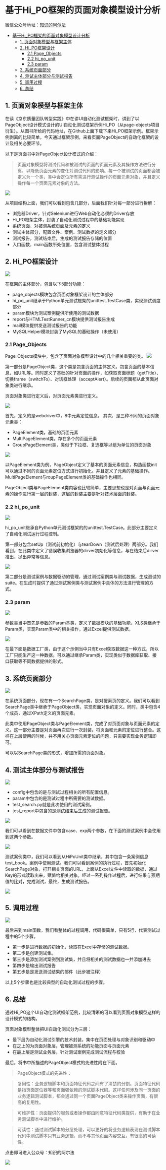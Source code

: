 # 基于Hi_PO框架的页面对象模型设计分析

微信公众号地址：[知识的阿尔法](https://mp.weixin.qq.com/s/FXX0J7iueLTu5YZQkQ9NJw)

   * [基于Hi_PO框架的页面对象模型设计分析](#基于hi_po框架的页面对象模型设计分析)
      * [1. 页面对象模型与框架主体](#1-页面对象模型与框架主体)
      * [2. Hi_PO框架设计](#2-hi_po框架设计)
         * [2.1 Page_Objects](#21-page_objects)
         * [2.2 hi_po_unit](#22-hi_po_unit)
         * [2.3 param](#23-param)
      * [3. 系统页面部分](#3-系统页面部分)
      * [4. 测试主体部分与测试报告](#4-测试主体部分与测试报告)
      * [5. 调用过程](#5-调用过程)
      * [6. 总结](#6-总结)

## 1. 页面对象模型与框架主体
在读《京东质量团队转型实践》中在讲UI自动化测试框架时，讲到了以PageObject设计模式设计的UI自动化测试框架示例Hi_PO（从page-objects项目衍生）。从图书所给的代码地址，在Github上面下载下来Hi_PO框架示例。框架示例剥离的比较简单，今天通过框架示例，来看页面PageObject的自动化框架的设计及相关必要环节。

以下是页面书中对PageObject设计模式的介绍：
> 页面对象模型将测试代码和被测试的页面的页面元素及其操作方法进行分离，以降低页面元素的变化对测试代码的影响。每一个被测试的页面都会被定义为一个类，类中会定位所有需进行测试操作的页面元素对象，并且定义操作每一个页面元素对象的方法。

![](https://github.com/DingTobest/Hi_PO/blob/master/pic/1.png?raw=true)

从项目结构上面，我们可以看到包含几部分，后面我们针对每一部分进行拆解：
- 浏览器Driver，针对Selenium进行Web自动化必须的Driver存放
- Hi_PO框架主体，封装了自动化测试过程中的基础功能实现
- 系统页面，对被测系统页面及元素的定义
- 测试主体部分，配置文件、案例、测试数据的定义部分
- 测试报告，测试结束后，生成的测试报告存储的位置
- 入口函数，main函数所处位置，包含测试整体过程

## 2. Hi_PO框架设计
![](https://github.com/DingTobest/Hi_PO/blob/master/pic/2.png?raw=true)

在框架的主体部分，包含以下5部分功能：
- page_objects模块包含页面对象框架设计的主体部分
- hi_po_unit继承于Python单元测试框架的unittest.TestCase类，实现测试调度部分
- param模块为测试案例提供所使用的测试数据
- report与HTMLTestRunner_cn模块提供测试报告生成
- mail模块提供发送测试报告的功能
- MySQLHelper模块封装了MySQL的基础操作（未使用）


### 2.1 Page_Objects

Page_Objects模块中，包含了页面对象模型设计中的几个相关重要的类。
![](https://github.com/DingTobest/Hi_PO/blob/master/pic/3.png?raw=true)

第一部分是PageObject类，这个类是包含页面的主体定义。包含页面的基本信息，如URL等。同时定义了基础的针对页面的操作，如获取页面标题（getTitle）、切换frame（switchTo）、对话框处理（acceptAlert）。后续的页面都从此页面对象类进行继承。

页面对象类进行定义后，对页面元素类进行定义。

![](https://github.com/DingTobest/Hi_PO/blob/master/pic/4.png?raw=true)

首先，定义的是webdriver中，8中元素定位信息。
其次，是三种不同的页面对象元素类：
- PageElement类，基础的页面元素
- MultiPageElement类，存在多个的页面元素
- GroupPageElement类，类似于下拉框、复选框等以组为单位的页面对象

![](https://github.com/DingTobest/Hi_PO/blob/master/pic/5.png?raw=true)

以PageElement类为例，PageObject定义了基本的页面元素信息，构造函数init可以通过不同的页面元素定位方式进行初始化。并且定义了元素的基础操作。MultiPageElement与roupPageElement类的基础操作也相同。

PageObject类与PageElement类内容也比较简单，主要思想也是对页面与页面元素的操作进行第一层的封装，这层的封装主要是针对技术层面的封装。

### 2.2 hi_po_unit

![](https://github.com/DingTobest/Hi_PO/blob/master/pic/6.png?raw=true)

hi_po_unit继承自Python单元测试框架的的unittest.TestCase。此部分主要定义了自动化测试运行过程控制。

第一部分包含setUp（测试前初始化）与tearDown（测试后处理）两部分。我们看到，在此类中定义了错误收集浏览器的dirver初始化等信息，与在结束后dirver推出，抛出异常等信息。

![](https://github.com/DingTobest/Hi_PO/blob/master/pic/7.png?raw=true)

第二部分是测试案例与数据驱动的管理，通过测试案例类与测试数据，生成测试的suite。在生成时提供了通过测试案例类与测试案例中具体的方法进行管理的方式。

### 2.3 param

![](https://github.com/DingTobest/Hi_PO/blob/master/pic/8.png?raw=true)

参数类当中首先是参数的Param基类，定义了数据模块的基础功能，XLS类继承于Param类，实现Param类中的相关操作，通过Excel提供测试数据。

![](https://github.com/DingTobest/Hi_PO/blob/master/pic/9.png?raw=true)

在最下面是数据工厂类，由于这个示例当中只有Excel获取数据这一种方式，所以工厂只能生产这一种数据。可以通过继承Param类，实现类似于数据库获取、接口获取等不同数据提供的形式。

## 3. 系统页面部分

![](https://github.com/DingTobest/Hi_PO/blob/master/pic/10.png?raw=true)

在系统页面部分，现在有一个SearchPage类，是对搜索页的定义。我们可以看到SearchPage类中继承于PageObject类，实现页面对象的定义。同时，类中包含4个成员，通过XPath定义的页面元素。

此类中使用PageObject类与PageElement类，完成了对页面对象与页面元素的定义。这一部分主要是对页面再次进行一次封装，将页面和元素的定位进行整合。这样在上层使用的时候，并不用关心页面元素定位的问题，只需要实现业务逻辑即可。

可以以SearchPage类的形式，增加所需的页面对象。

## 4. 测试主体部分与测试报告

![](https://github.com/DingTobest/Hi_PO/blob/master/pic/11.png?raw=true)

- config中包含的是与测试过程相关的所有配置信息。
- param中包含的是测试过程中所需要的测试数据。
- test_search.py就是此次使用的测试案例。
- test_report中包含的是测试结束后生成的测试报告。

![](https://github.com/DingTobest/Hi_PO/blob/master/pic/12.png?raw=true)

我们可以看到在数据文件中包含case、exp两个参数，在下面的测试案例中会使用到这两个参数。

![](https://github.com/DingTobest/Hi_PO/blob/master/pic/13.png?raw=true)

测试案例类中，我们可以看到从HiPoUnit类中继承，其中包含一条案例信息test_book。案例中使用测试。我们可以看到案例的执行过程，首先初始化SearchPage对象，打开相关页面的URL，上面从Excel文件中读取的数据，通过Key的形式读取出来，赋值给相关对象。经过一系列操作过程后，进行结果与预期值的比对，完成测试，最终，生成测试报告。

![](https://github.com/DingTobest/Hi_PO/blob/master/pic/14.png?raw=true)

## 5. 调用过程

![](https://github.com/DingTobest/Hi_PO/blob/master/pic/15.png?raw=true)

最后来到main函数，我们看整体的过程调用，代码很简单，只有5行，代表测试过程中的5个步骤。
- 第一步是进行数据的初始化，读取在Excel中存储的测试数据。
- 第二步是创建测试集。
- 第三步是添加测试案例到测试集，并且将相关的测试数据也一并添加进去
- 第四步是输出测试报告
- 第五步是是发送测试结果的邮件（此步被注释）

以上5个步骤也是比较典型的自动化测试过程的步骤。
## 6. 总结

通过Hi_PO这个UI自动化测试框架范例，比较清晰的可以看到页面对象模型这样的设计模式的结构。

页面对象模型整体把UI自动化测试分为三层：
- 最下层为自动化测试引擎的技术封装，集中在页面处理与对象识别和驱动中
- 在之上的为页面对象层，管理被测系统的功能页面与页面元素
- 在最上层是测试业务层，针对测试案例完成测试流程与校验

最后，将书中所描述的PageObject模式的先进性附在下面。

>PageObject模式的先进性：

>复用性：业务逻辑脚本和页面特征代码之间有了清楚的分割。页面特征代码是指页面定位器等和页面强依赖的测试脚本代码。这样任何涉及同一页面的业务逻辑测试脚本，都会通过同一个页面PageObject类来操作页面，有很高的复用性。

>可维护性：页面提供的服务或者操作都由同意特征代码类提供，有助于在业务测试脚本中进行维护。

> 可读性：通过测试脚本的分层处理，可以更好的将业务逻辑表现在测试脚本代码中测试脚本只有业务逻辑，而不与其他页面内容交互，有很高的可读性。


点击即可进入公众号：知识的阿尔法

[![](https://github.com/DingTobest/res/blob/master/zhishideaerfa.jpg?raw=true)](https://mp.weixin.qq.com/s/FXX0J7iueLTu5YZQkQ9NJw "点击进入公众号：知识的阿尔法")
